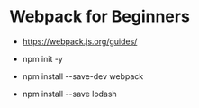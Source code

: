 # Webpack for Beginners

- https://webpack.js.org/guides/

- npm init -y
- npm install --save-dev webpack
- npm install --save lodash
